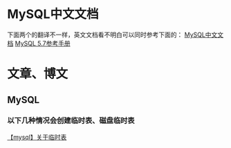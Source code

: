 # MySQL中文文档
下面两个的翻译不一样，英文文档看不明白可以同时参考下面的：
[MySQL中文文档](https://www.docs4dev.com/docs/zh/mysql/5.7/reference)
[MySQL 5.7参考手册](http://www.searchdoc.cn/rdbms/mysql/dev.mysql.com/doc/refman/5.7/en/index.com.coder114.cn.html)
# 文章、博文
## MySQL
### 以下几种情况会创建临时表、磁盘临时表
[【mysql】关于临时表](https://www.cnblogs.com/chenpingzhao/p/4954854.html)
